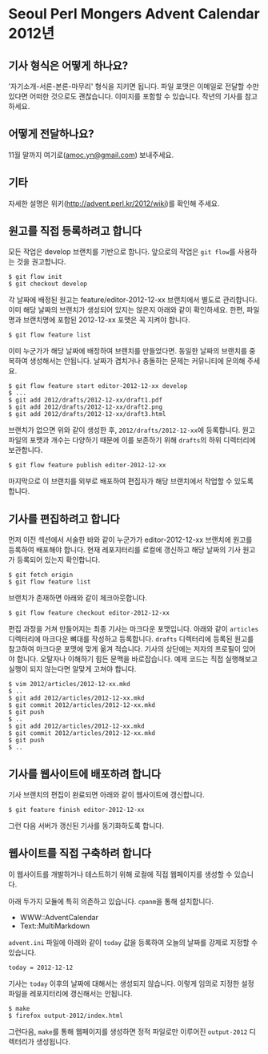Seoul Perl Mongers Advent Calendar 2012년
=========================================

기사 형식은 어떻게 하나요?
-----------------

'자기소개-서론-본론-마무리' 형식을 지키면 됩니다.
파일 포맷은 이메일로 전달할 수만 있다면 어떠한 것으로도 괜찮습니다.
이미지를 포함할 수 있습니다. 작년의 기사를 참고하세요.

어떻게 전달하나요?
-----------------

11월 말까지 여기로(amoc.yn@gmail.com) 보내주세요.

기타
----

자세한 설명은 위키(http://advent.perl.kr/2012/wiki)를 확인해 주세요.


원고를 직접 등록하려고 합니다
------------------------------

모든 작업은 develop 브랜치를 기반으로 합니다.
앞으로의 작업은 `git flow`를 사용하는 것을 권고합니다.

    $ git flow init
    $ git checkout develop

각 날짜에 배정된 원고는 feature/editor-2012-12-xx 브랜치에서 별도로 관리합니다.
이미 해당 날짜의 브랜치가 생성되어 있지는 않은지 아래와 같이 확인하세요.
한편, 파일명과 브랜치명에 포함된 2012-12-xx 포맷은 꼭 지켜야 합니다.

    $ git flow feature list

이미 누군가가 해당 날짜에 배정하여 브랜치를 만들었다면.
동일한 날짜의 브랜치를 중복하여 생성해서는 안됩니다.
날짜가 겹치거나 충돌하는 문제는 커뮤니티에 문의해 주세요.

    $ git flow feature start editor-2012-12-xx develop
    $ ...
    $ git add 2012/drafts/2012-12-xx/draft1.pdf
    $ git add 2012/drafts/2012-12-xx/draft2.png
    $ git add 2012/drafts/2012-12-xx/draft3.html

브랜치가 없으면 위와 같이 생성한 후, `2012/drafts/2012-12-xx`에 등록합니다.
원고 파일의 포맷과 개수는 다양하기 때문에
이를 보존하기 위해 `drafts`의 하위 디렉터리에 보관합니다.

    $ git flow feature publish editor-2012-12-xx

마지막으로 이 브랜치를 외부로 배포하여 편집자가 해당 브랜치에서
작업할 수 있도록 합니다.


기사를 편집하려고 합니다
---------------------

먼저 이전 섹션에서 서술한 바와 같이 누군가가
editor-2012-12-xx 브랜치에 원고를 등록하여 배포해야 합니다.
현재 레포지터리를 로컬에 갱신하고 해당 날짜의 기사 원고가 등록되어 있는지 확인합니다.

    $ git fetch origin
    $ git flow feature list

브랜치가 존재하면 아래와 같이 체크아웃합니다.

    $ git flow feature checkout editor-2012-12-xx

편집 과정을 거쳐 만들어지는 최종 기사는 마크다운 포맷입니다.
아래와 같이 `articles` 디렉터리에 마크다운 뼈대를 작성하고 등록합니다.
`drafts` 디렉터리에 등록된 원고를 참고하여 마크다운 포맷에 맞게 옮겨 적습니다.
기사의 상단에는 저자의 프로필이 있어야 합니다.
오탈자나 이해하기 힘든 문맥을 바로잡습니다.
예제 코드는 직접 실행해보고 실행이 되지 않는다면 알맞게 고쳐야 합니다.

    $ vim 2012/articles/2012-12-xx.mkd
    $ ..
    $ git add 2012/articles/2012-12-xx.mkd
    $ git commit 2012/articles/2012-12-xx.mkd
    $ git push
    $ ..
    $ git add 2012/articles/2012-12-xx.mkd
    $ git commit 2012/articles/2012-12-xx.mkd
    $ git push
    $ ..


기사를 웹사이트에 배포하려 합니다
-----------------------------------

기사 브랜치의 편집이 완료되면 아래와 같이 웹사이트에 갱신합니다.

    $ git feature finish editor-2012-12-xx

그런 다음 서버가 갱신된 기사를 동기화하도록 합니다.


웹사이트를 직접 구축하려 합니다
--------------------------------

이 웹사이트를 개발하거나 테스트하기 위해 로컬에 직접 웹페이지를
생성할 수 있습니다.

아래 두가지 모듈에 특히 의존하고 있습니다. `cpanm`을 통해 설치합니다.

 - WWW::AdventCalendar
 - Text::MultiMarkdown

`advent.ini` 파일에 아래와 같이 `today` 값을 등록하여
오늘의 날짜를 강제로 지정할 수 있습니다.

    today = 2012-12-12
    
기사는 `today` 이후의 날짜에 대해서는 생성되지 않습니다.
이렇게 임의로 지정한 설정 파일을 레포지터리에 갱신해서는 안됩니다.

    $ make
    $ firefox output-2012/index.html

그런다음, `make`를 통해 웹페이지를 생성하면 정적 파일로만 이루어진
`output-2012` 디렉터리가 생성됩니다.

